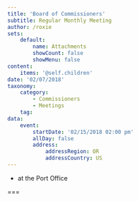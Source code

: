 ```yaml
---
title: 'Board of Commissioners'
subtitle: Regular Monthly Meeting
author: /roxie
sets:
    default:
        name: Attachments
        showCount: false
        showMenu: false
content:
    items: '@self.children'
date: '02/07/2018'
taxonomy:
    category: 
        - Commissioners
        - Meetings
    tag: 
data:
    event:
        startDate: '02/15/2018 02:00 pm'
        allDay: false
        address:
            addressRegion: OR
            addressCountry: US
---
```


- at the Port Office

===
